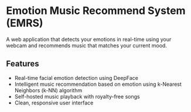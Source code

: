 # Emotion Music Recommend System (EMRS)

A web application that detects your emotions in real-time using your webcam and recommends music that matches your current mood.

## Features

- Real-time facial emotion detection using DeepFace
- Intelligent music recommendation based on emotion using k-Nearest Neighbors (k-NN) algorithm
- Self-hosted music playback with royalty-free songs
- Clean, responsive user interface
